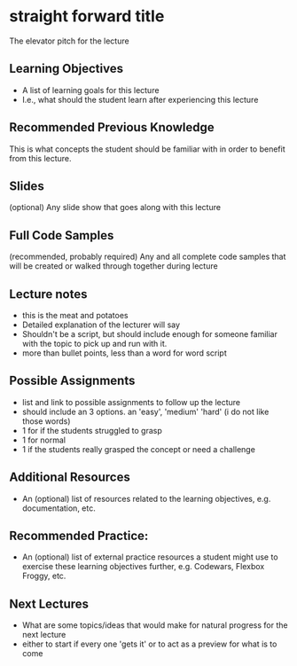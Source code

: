 # straight forward title

The elevator pitch for the lecture

## Learning Objectives

- A list of learning goals for this lecture
- I.e., what should the student learn after experiencing this lecture

## Recommended Previous Knowledge

This is what concepts the student should be familiar with in order to benefit from this lecture.

## Slides

(optional) Any slide show that goes along with this lecture

## Full Code Samples

(recommended, probably required) Any and all complete code samples that will be created or walked through together during lecture

## Lecture notes

- this is the meat and potatoes
- Detailed explanation of the lecturer will say
- Shouldn't be a script, but should include enough for someone familiar with the topic to pick up and run with it.
- more than bullet points, less than a word for word script

## Possible Assignments

- list and link to possible assignments to follow up the lecture
- should include an 3 options. an 'easy', 'medium' 'hard' (i do not like those words)
- 1 for if the students struggled to grasp
- 1 for normal
- 1 if the students really grasped the concept or need a challenge

## Additional Resources

- An (optional) list of resources related to the learning objectives, e.g. documentation, etc.

## Recommended Practice:

- An (optional) list of external practice resources a student might use to exercise these learning objectives further,
  e.g. Codewars, Flexbox Froggy, etc.

## Next Lectures

- What are some topics/ideas that would make for natural progress for the next lecture
- either to start if every one 'gets it' or to act as a preview for what is to come
